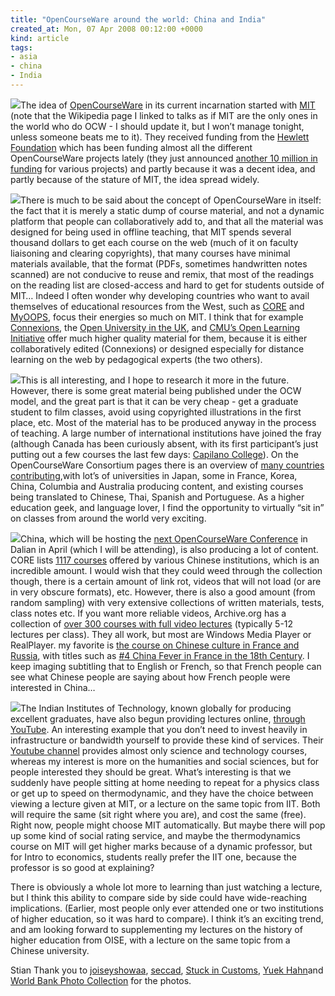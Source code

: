 ```yaml
---
title: "OpenCourseWare around the world: China and India"
created_at: Mon, 07 Apr 2008 00:12:00 +0000
kind: article
tags:
- asia
- china
- India
---
```


[![](http://farm2.static.flickr.com/1258/1279750389_8aa31cbafa_m.jpg)](http://www.flickr.com/photos/30201239@N00/1279750389/)The
idea of [OpenCourseWare](http://en.wikipedia.org/wiki/OpenCourseWare) in
its current incarnation started with [MIT](http://www.mit.edu) (note
that the Wikipedia page I linked to talks as if MIT are the only ones in
the world who do OCW - I should update it, but I won’t manage tonight,
unless someone beats me to it). They received funding from the [Hewlett
Foundation](http://www.hewlett.org/Default.htm) which has been funding
almost all the different OpenCourseWare projects lately (they just
announced [another 10 million in
funding](http://www.oerderves.org/?p=44) for various projects) and
partly because it was a decent idea, and partly because of the stature
of MIT, the idea spread widely.

[![](http://farm1.static.flickr.com/128/372109101_ad58a173eb_m.jpg)](http://www.flickr.com/photos/78885901@N00/372109101/)There
is much to be said about the concept of OpenCourseWare in itself: the
fact that it is merely a static dump of course material, and not a
dynamic platform that people can collaboratively add to, and that all
the material was designed for being used in offline teaching, that MIT
spends several thousand dollars to get each course on the web (much of
it on faculty liaisoning and clearing copyrights), that many courses
have minimal materials available, that the format (PDFs, sometimes
handwritten notes scanned) are not conducive to reuse and remix, that
most of the readings on the reading list are closed-access and hard to
get for students outside of MIT… Indeed I often wonder why developing
countries who want to avail themselves of educational resources from the
West, such as [CORE](http://www.core.org.cn/) and
[MyOOPS](http://www.myoops.org/), focus their energies so much on MIT. I
think that for example [Connexions](http://cnx.org), the [Open
University in the UK](http://openlearn.open.ac.uk/), and [CMU’s Open
Learning Initiative](http://www.cmu.edu/oli/) offer much higher quality
material for them, because it is either collaboratively edited
(Connexions) or designed especially for distance learning on the web by
pedagogical experts (the two others).

[![](http://farm3.static.flickr.com/2407/2140269738_d2c84cf5cd_m.jpg)](http://www.flickr.com/photos/95572727@N00/2140269738/)This
is all interesting, and I hope to research it more in the future.
However, there is some great material being published under the OCW
model, and the great part is that it can be very cheap - get a graduate
student to film classes, avoid using copyrighted illustrations in the
first place, etc. Most of the material has to be produced anyway in the
process of teaching. A large number of international institutions have
joined the fray (although Canada has been curiously absent, with its
first participant’s just putting out a few courses the last few days:
[Capilano College](http://www.tofp.org/blog/?p=322)). On the
OpenCourseWare Consortium pages there is an overview of [many countries
contributing](http://www.ocwconsortium.org/index.php?option=com_content&task=view&id=12&Itemid=26),with
lot’s of universities in Japan, some in France, Korea, China, Columbia
and Australia producing content, and existing courses being translated
to Chinese, Thai, Spanish and Portuguese. As a higher education geek,
and language lover, I find the opportunity to virtually “sit in” on
classes from around the world very exciting.

[![](http://farm1.static.flickr.com/78/166090575_abc9f346b2_m.jpg)](http://www.flickr.com/photos/77101218@N00/166090575/)China,
which will be hosting the [next OpenCourseWare
Conference](http://www.core.org.cn/en/conferences/dalian_2008/index.htm)
in Dalian in April (which I will be attending), is also producing a lot
of content. CORE lists [1117
courses](http://www.core.org.cn/core/localcourse/course_subject.aspx)
offered by various Chinese institutions, which is an incredible amount.
I would wish that they could weed through the collection though, there
is a certain amount of link rot, videos that will not load (or are in
very obscure formats), etc. However, there is also a good amount (from
random sampling) with very extensive collections of written materials,
tests, class notes etc. If you want more reliable videos, Archive.org
has a collection of [over 300 courses with full video
lectures](http://www.archive.org/details/chinese_u_lectures) (typically
5-12 lectures per class). They all work, but most are Windows Media
Player or RealPlayer. my favorite is [the course on Chinese culture in
France and Russia](http://www.archive.org/details/humanities54), with
titles such as [\#4 China Fever in France in the 18th
Century](http://www.archive.org/download/humanities54/4.rm). I keep
imaging subtitling that to English or French, so that French people can
see what Chinese people are saying about how French people were
interested in China…

[![](http://farm3.static.flickr.com/2184/2243054080_abdca4bff8_m.jpg)](http://www.flickr.com/photos/10816734@N03/2243054080/)The
Indian Institutes of Technology, known globally for producing excellent
graduates, have also begun providing lectures online, [through
YouTube](http://www.rohitj.net/blog/2008/02/03/iit-coursewares-now-on-youtube-as-well/).
An interesting example that you don’t need to invest heavily in
infrastructure or bandwidth yourself to provide these kind of services.
Their [Youtube
channel](http://www.youtube.com/profile_play_list?user=nptelhrd)
provides almost only science and technology courses, whereas my interest
is more on the humanities and social sciences, but for people interested
they should be great. What’s interesting is that we suddenly have people
sitting at home needing to repeat for a physics class or get up to speed
on thermodynamic, and they have the choice between viewing a lecture
given at MIT, or a lecture on the same topic from IIT. Both will require
the same (sit right where you are), and cost the same (free). Right now,
people might choose MIT automatically. But maybe there will pop up some
kind of social rating service, and maybe the thermodynamics course on
MIT will get higher marks because of a dynamic professor, but for Intro
to economics, students really prefer the IIT one, because the professor
is so good at explaining?

There is obviously a whole lot more to learning than just watching a
lecture, but I think this ability to compare side by side could have
wide-reaching implications. (Earlier, most people only ever attended one
or two institutions of higher education, so it was hard to compare). I
think it’s an exciting trend, and am looking forward to supplementing my
lectures on the history of higher education from OISE, with a lecture on
the same topic from a Chinese university.

Stian Thank you to
[joiseyshowaa](http://www.flickr.com/photos/30201239@N00/1279750389/ "joiseyshowaa"),
[seccad](http://www.flickr.com/photos/78885901@N00/372109101/ "seccad"),
[](http://www.flickr.com/photos/78885901@N00/372109101/ "seccad")[Stuck
in
Customs](http://www.flickr.com/photos/95572727@N00/2140269738/ "Stuck in Customs"),
[](http://www.flickr.com/photos/78885901@N00/372109101/ "seccad")[](http://www.flickr.com/photos/95572727@N00/2140269738/ "Stuck in Customs")[Yuek
Hahn](http://www.flickr.com/photos/77101218@N00/166090575/ "Yuek Hahn")and
[World Bank Photo
Collection](http://www.flickr.com/photos/10816734@N03/2243054080/ "World Bank Photo Collection")
for the photos.
